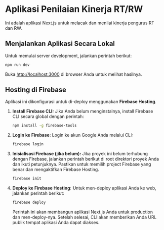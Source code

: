 # Aplikasi Penilaian Kinerja RT/RW

Ini adalah aplikasi Next.js untuk melacak dan menilai kinerja pengurus RT dan RW.

## Menjalankan Aplikasi Secara Lokal

Untuk memulai server development, jalankan perintah berikut:

```bash
npm run dev
```

Buka [http://localhost:3000](http://localhost:3000) di browser Anda untuk melihat hasilnya.

## Hosting di Firebase

Aplikasi ini dikonfigurasi untuk di-deploy menggunakan **Firebase Hosting**.

1.  **Install Firebase CLI:**
    Jika Anda belum menginstalnya, install Firebase CLI secara global dengan perintah:
    ```bash
    npm install -g firebase-tools
    ```

2.  **Login ke Firebase:**
    Login ke akun Google Anda melalui CLI:
    ```bash
    firebase login
    ```

3.  **Inisialisasi Firebase (jika belum):**
    Jika proyek ini belum terhubung dengan Firebase, jalankan perintah berikut di root direktori proyek Anda dan ikuti petunjuknya. Pastikan untuk memilih project Firebase yang benar dan mengaktifkan Firebase Hosting.
    ```bash
    firebase init
    ```

4.  **Deploy ke Firebase Hosting:**
    Untuk men-deploy aplikasi Anda ke web, jalankan perintah berikut:
    ```bash
    firebase deploy
    ```
    Perintah ini akan membangun aplikasi Next.js Anda untuk production dan men-deploy-nya. Setelah selesai, CLI akan memberikan Anda URL publik tempat aplikasi Anda dapat diakses.
